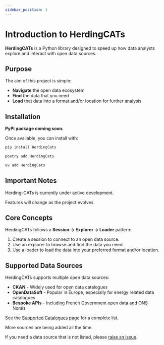 ```yaml
---
sidebar_position: 1
---
```


# Introduction to HerdingCATs

**HerdingCATs** is a Python library designed to speed up how data analysts explore and interact with open data sources.

## Purpose

The aim of this project is simple:

- **Navigate** the open data ecosystem
- **Find** the data that you need
- **Load** that data into a format and/or location for further analysis

## Installation

**PyPi package coming soon.**

Once available, you can install with:

```bash
pip install HerdingCats
```

```bash
poetry add HerdingCats
```

```bash
uv add HerdingCats
```

## Important Notes

Herding-CATs is currently under active development.

Features will change as the project evolves.

## Core Concepts

HerdingCATs follows a **Session → Explorer → Loader** pattern:

1. Create a session to connect to an open data source.
2. Use an explorer to browse and find the data you need.
3. Use a loader to load the data into your preferred format and/or location.

## Supported Data Sources

HerdingCATs supports multiple open data sources:

- **CKAN** - Widely used for open data catalogues
- **OpenDataSoft** - Popular in Europe, especially for energy related data catalogues
- **Bespoke APIs** - Including French Government open data and ONS Nomis

See the [Supported Catalogues](./catalogues) page for a complete list.

More sources are being added all the time.

If you need a data source that is not listed, please [raise an issue](https://github.com/chriscarlon/herding-cats/issues).
